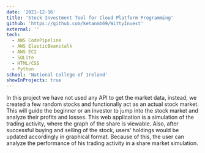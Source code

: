 ```yaml
---
date: '2021-12-16'
title: 'Stock Investment Tool for Cloud Platform Programming'
github: 'https://github.com/ketanmb69/WittyInvest'
external: ''
tech:
  - AWS CodePipeline
  - AWS ElasticBeanstalk
  - AWS EC2
  - SQLite
  - HTML/CSS
  - Python
school: 'National College of Ireland'
showInProjects: true
---
```


In this project we have not used any API to get the market data, instead, we created a few random stocks and functionally act as an actual stock market. This will guide the beginner or an investor to jump into the stock market and analyze their profits and losses. This web application is a simulation of the trading activity, where the graph of the share is viewable. Also, after successful buying and selling of the stock, users’ holdings would be updated accordingly in graphical format. Because of this, the user can analyze the performance of his trading activity in a share market simulation. 
